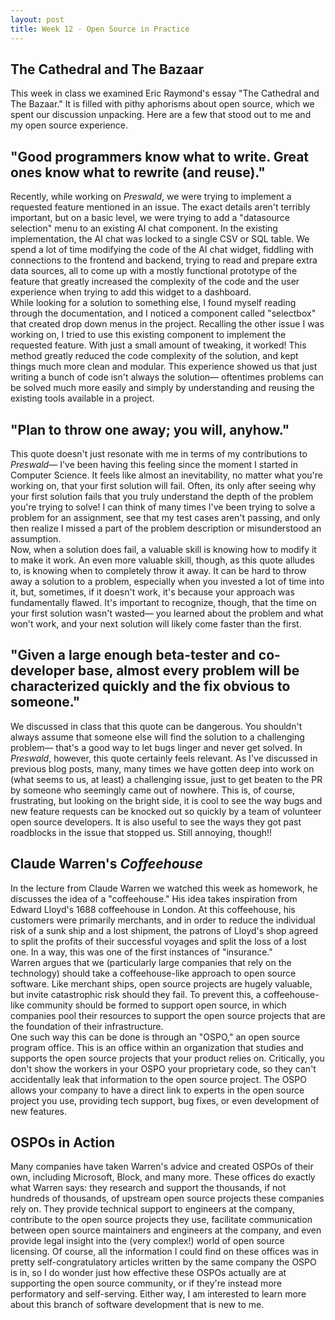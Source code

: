 ```yaml
---
layout: post
title: Week 12 - Open Source in Practice
---
```


## The Cathedral and The Bazaar
This week in class we examined Eric Raymond's essay "The Cathedral and The Bazaar." It is filled with pithy aphorisms about open source, which we spent our discussion unpacking. Here are a few that stood out to me and my open source experience.

<!--more-->

## "Good programmers know what to write. Great ones know what to rewrite (and reuse)."
Recently, while working on *Preswald*, we were trying to implement a requested feature mentioned in an issue. The exact details aren't terribly important, but on a basic level, we were trying to add a "datasource selection" menu to an existing AI chat component. In the existing implementation, the AI chat was locked to a single CSV or SQL table. We spend a lot of time modifying the code of the AI chat widget, fiddling with connections to the frontend and backend, trying to read and prepare extra data sources, all to come up with a mostly functional prototype of the feature that greatly increased the complexity of the code and the user experience when trying to add this widget to a dashboard.  
While looking for a solution to something else, I found myself reading through the documentation, and I noticed a component called "selectbox" that created drop down menus in the project. Recalling the other issue I was working on, I tried to use this existing component to implement the requested feature. With just a small amount of tweaking, it worked! This method greatly reduced the code complexity of the solution, and kept things much more clean and modular. This experience showed us that just writing a bunch of code isn't always the solution— oftentimes problems can be solved much more easily and simply by understanding and reusing the existing tools available in a project.

## "Plan to throw one away; you will, anyhow."
This quote doesn't just resonate with me in terms of my contributions to *Preswald*— I've been having this feeling since the moment I started in Computer Science. It feels like almost an inevitability, no matter what you're working on, that your first solution will fail. Often, its only after seeing why your first solution fails that you truly understand the depth of the problem you're trying to solve! I can think of many times I've been trying to solve a problem for an assignment, see that my test cases aren't passing, and only then realize I missed a part of the problem description or misunderstood an assumption.  
Now, when a solution does fail, a valuable skill is knowing how to modify it to make it work. An even more valuable skill, though, as this quote alludes to, is knowing when to completely throw it away. It can be hard to throw away a solution to a problem, especially when you invested a lot of time into it, but, sometimes, if it doesn't work, it's because your approach was fundamentally flawed. It's important to recognize, though, that the time on your first solution wasn't wasted— you learned about the problem and what won't work, and your next solution will likely come faster than the first.

## "Given a large enough beta-tester and co-developer base, almost every problem will be characterized quickly and the fix obvious to someone."
We discussed in class that this quote can be dangerous. You shouldn't always assume that someone else will find the solution to a challenging problem— that's a good way to let bugs linger and never get solved. In *Preswald*, however, this quote certainly feels relevant. As I've discussed in previous blog posts, many, many times we have gotten deep into work on (what seems to us, at least) a challenging issue, just to get beaten to the PR by someone who seemingly came out of nowhere. This is, of course, frustrating, but looking on the bright side, it is cool to see the way bugs and new feature requests can be knocked out so quickly by a team of volunteer open source developers. It is also useful to see the ways they got past roadblocks in the issue that stopped us. Still annoying, though!!

## Claude Warren's *Coffeehouse*
In the lecture from Claude Warren we watched this week as homework, he discusses the idea of a "coffeehouse." His idea takes inspiration from Edward Lloyd's 1688 coffeehouse in London. At this coffeehouse, his customers were primarily merchants, and in order to reduce the individual risk of a sunk ship and a lost shipment, the patrons of Lloyd's shop agreed to split the profits of their successful voyages and split the loss of a lost one. In a way, this was one of the first instances of "insurance."  
Warren argues that we (particularly large companies that rely on the technology) should take a coffeehouse-like approach to open source software. Like merchant ships, open source projects are hugely valuable, but invite catastrophic risk should they fail. To prevent this, a coffeehouse-like community should be formed to support open source, in which companies pool their resources to support the open source projects that are the foundation of their infrastructure.  
One such way this can be done is through an "OSPO," an open source program office. This is an office within an organization that studies and supports the open source projects that your product relies on. Critically, you don't show the workers in your OSPO your proprietary code, so they can't accidentally leak that information to the open source project. The OSPO allows your company to have a direct link to experts in the open source project you use, providing tech support, bug fixes, or even development of new features.

## OSPOs in Action
Many companies have taken Warren's advice and created OSPOs of their own, including Microsoft, Block, and many more. These offices do exactly what Warren says: they research and support the thousands, if not hundreds of thousands, of upstream open source projects these companies rely on. They provide technical support to engineers at the company, contribute to the open source projects they use, facilitate communication between open source maintainers and engineers at the company, and even provide legal insight into the (very complex!) world of open source licensing. Of course, all the information I could find on these offices was in pretty self-congratulatory articles written by the same company the OSPO is in, so I do wonder just how effective these OSPOs actually are at supporting the open source community, or if they're instead more performatory and self-serving. Either way, I am interested to learn more about this branch of software development that is new to me.







